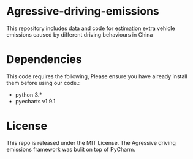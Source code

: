 # Agressive-driving-emissions
This repository includes data and code for estimation extra vehicle emissions caused by different driving behaviours in China<br>
# Dependencies
This code requires the following, Please ensure you have already install them before using our code.:
* python 3.\*
* pyecharts v1.9.1<br>
# License
This repo is released under the MIT License. The Agressive driving emissions framework was bulit on top of PyCharm.
